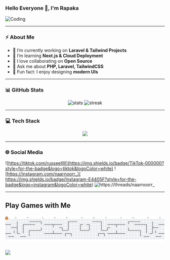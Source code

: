 ### Hello Everyone 👋, I'm Rapaka

<!-- Banner GIF -->
<p>
  <img src="https://raw.githubusercontent.com/abhisheknaiidu/abhisheknaiidu/master/code.gif" alt="Coding" width="500"/>
</p>

---

### ⚡ About Me
- 🔭 I’m currently working on **Laravel & Tailwind Projects**  
- 🌱 I’m learning **Next.js & Cloud Deployment**  
- 👯 I love collaborating on **Open Source**  
- 💬 Ask me about **PHP, Laravel, TailwindCSS**  
- 🎯 Fun fact: I enjoy designing **modern UIs**  

---

### 📊 GitHub Stats
<p align="center">
  <img src="https://github-readme-stats.vercel.app/api?username=Russell2530&show_icons=true&theme=radical" alt="stats" height="165"/>
  <img src="https://streak-stats.demolab.com/?user=Russell2530&theme=radical" alt="streak" height="165"/>
</p>

---

### 💻 Tech Stack
<p align="center">
  <img src="https://skillicons.dev/icons?i=html,css,js,php,laravel,tailwind,react,nodejs,figma,laravel,github,vscode" />
</p>

---


### 🌐 Social Media
![https://tiktok.com/russeelllll](https://img.shields.io/badge/TikTok-000000?style=for-the-badge&logo=tiktok&logoColor=white) ![https://instagram.com/naarnoorr_](    https://img.shields.io/badge/Instagram-E4405F?style=for-the-badge&logo=instagram&logoColor=white) ![https://threads/naarnoorr_](https://img.shields.io/badge/Threads-000000?style=for-the-badge&logo=Threads&logoColor=white)

---

<h2 align="left">Play Games with Me</h2>

###

<picture>
  <source media="(prefers-color-scheme: dark)" srcset="https://raw.githubusercontent.com/Russell2530/Russell2530/output/pacman-contribution-graph-dark.svg">
  <source media="(prefers-color-scheme: light)" srcset="https://raw.githubusercontent.com/Russell2530/Russell2530/output/pacman-contribution-graph.svg">
  <img alt="pacman contribution graph" src="https://raw.githubusercontent.com/Russell2530/Russell2530/output/pacman-contribution-graph.svg">
</picture>

###


###

<!-- Wave animation footer -->
<img src="https://capsule-render.vercel.app/api?type=waving&color=gradient&height=120&section=footer"/>
